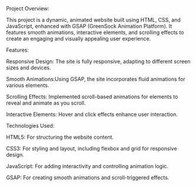 Project Overview:

This project is a dynamic, animated website built using HTML, CSS, and JavaScript, enhanced with GSAP (GreenSock Animation Platform). It features smooth animations, interactive elements, and scrolling effects to create an engaging and visually appealing user experience.

Features:

Responsive Design: The site is fully responsive, adapting to different screen sizes and devices.

Smooth Animations:Using GSAP, the site incorporates fluid animations for various elements.

Scrolling Effects: Implemented scroll-based animations for elements to reveal and animate as you scroll.

Interactive Elements: Hover and click effects enhance user interaction.

Technologies Used:

HTML5: For structuring the website content.

CSS3: For styling and layout, including flexbox and grid for responsive design.

JavaScript: For adding interactivity and controlling animation logic.

GSAP: For creating smooth animations and scroll-triggered effects.
